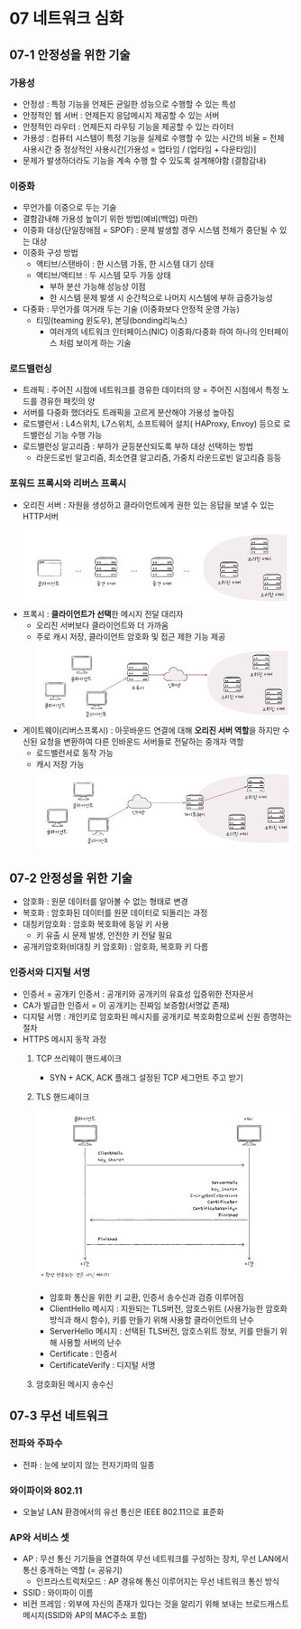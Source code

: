 # 07 네트워크 심화

## 07-1 안정성을 위한 기술

### 가용성

- 안정성 : 특정 기능을 언제든 균일한 성능으로 수행할 수 있는 특성
- 안정적인 웹 서버 : 언제든지 응답메시지 제공할 수 있는 서버
- 안정적인 라우터 : 언제든지 라우팅 기능을 제공할 수 있는 라이터
- 가용성 : 컴퓨터 시스템이 특정 기능을 실제로 수행할 수 있는 시간의 비율 = 전체 사용시간 중 정상적인 사용시간[가용성 = 업타임 / (업타임 + 다운타임)]
- 문제가 발생하더라도 기능을 계속 수행 할 수 있도록 설계해야함 (결함감내)

### 이중화

- 무언가를 이중으로 두는 기술
- 결함감내해 가용성 높이기 위한 방법(예비(백업) 마련)
- 이중화 대상(단일장애점 = SPOF) : 문제 발생할 경우 시스템 전체가 중단될 수 있는 대상
- 이중화 구성 방법
  - 액티브/스탠바이 : 한 시스템 가동, 한 시스템 대기 상태
  - 액티브/액티브 : 두 시스템 모두 가동 상태
    - 부하 분산 가능해 성능상 이점
    - 한 시스템 문제 발생 시 순간적으로 나머지 시스템에 부하 급증가능성
- 다중화 : 무언가를 여거래 두는 기술 (이중화보다 안정적 운영 가능)
  - 티밍(teaming 윈도우), 본딩(bonding리눅스)
    - 여러개의 네트워크 인터페이스(NIC) 이중화/다중화 하여 하나의 인터페이스 처럼 보이게 하는 기술

### 로드밸런싱

- 트래픽 : 주어진 시점에 네트워크를 경유한 데이터의 양 = 주어진 시점에서 특정 노드를 경유한 패킷의 양
- 서버를 다중화 했더라도 트래픽을 고르게 분산해야 가용성 높아짐
- 로드밸런서 : L4스위치, L7스위치, 소프트웨어 설치( HAProxy, Envoy) 등으로 로드밸런싱 기능 수행 가능
- 로드밸런싱 알고리즘 : 부하가 균등분산되도록 부하 대상 선택하는 방법
  - 라운드로빈 알고리즘, 최소연결 알고리즘, 가중치 라운드로빈 알고리즘 등등

### 포워드 프록시와 리버스 프록시

- 오리진 서버 : 자원을 생성하고 클라이언트에게 권한 있는 응답을 보낼 수 있는 HTTP서버
  ![오리진서버](../img/ch7-오리진서버.png)
- 프록시 : **클라이언트가 선택**한 메시지 전달 대리자
  - 오리진 서버보다 클라이언트와 더 가까움
  - 주로 캐시 저장, 클라이언트 암호화 및 접근 제한 기능 제공
  ![프록시](../img/ch7-프록시.png)
- 게이트웨이(리버스프록시) : 아웃바운드 연결에 대해 **오리진 서버 역할**을 하지만 수신된 요청을 변환하여 다른 인바운드 서버들로 전달하는 중개자 역할
  - 로드밸런서로 동작 가능
  - 캐시 저장 가능
  ![게이트웨이](../img/ch7-게이트웨이.png)

## 07-2 안정성을 위한 기술

- 암호화 : 원문 데이터를 알아볼 수 없는 형태로 변경
- 복호화 : 암호화된 데이터를 원문 데이터로 되돌리는 과정
- 대칭키암호화 : 암호화 복호화에 동일 키 사용
  - 키 유출 시 문제 발생, 안전한 키 전달 필요
- 공개키암호화(비대칭 키 암호화) : 암호화, 복호화 키 다름

### 인증서와 디지털 서명

- 인증서 = 공개키 인증서 : 공개키와 공개키의 유효성 입증위한 전자문서
- CA가 발급한 인증서 = 이 공개키는 진짜임 보증함(서명값 존재)
- 디지털 서명 : 개인키로 암호화된 메시지를 공개키로 복호화함으로써 신원 증명하는 절차
- HTTPS 메시지 동작 과정
  1. TCP 쓰리웨이 핸드셰이크
     - SYN + ACK, ACK 플래그 설정된 TCP 세그먼트 주고 받기
  2. TLS 핸드셰이크

     ![HTTP](../img/ch7-HTTP.png)

     - 암호화 통신을 위한 키 교환, 인증서 송수신과 검증 이루어짐
     - ClientHello 메시지 : 지원되는 TLS버전, 암호스위트 (사용가능한 암호화방식과 해시 함수), 키를 만들기 위해 사용할 클라이언트의 난수
     - ServerHello 메시지 : 선택된 TLS버전, 암호스위트 정보, 키를 만들기 위해 사용할 서버의 난수
     - Certificate : 인증서
     - CertificateVerify : 디지털 서명

  3. 암호화된 메시지 송수신

## 07-3 무선 네트워크

### 전파와 주파수

- 전파 : 눈에 보이지 않는 전자기파의 일종

### 와이파이와 802.11

- 오늘날 LAN 환경에서의 유선 통신은 IEEE 802.11으로 표준화

### AP와 서비스 셋

- AP : 무선 통신 기기들을 연결하여 무선 네트워크를 구성하는 장치, 무선 LAN에서 통신 중개하는 역할 (= 공유기)
  - 인프라스트럭처모드 : AP 경유해 통신 이루어지는 무선 네트워크 통신 방식
- SSID : 와이파이 이름
- 비컨 프레임 : 외부에 자신의 존재가 있다는 것을 알리기 위해 보내는 브로드캐스트 메시지(SSID와 AP의 MAC주소 포함)

